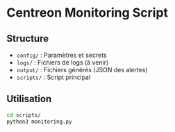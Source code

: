 # Centreon Monitoring Script

## Structure

- `config/` : Paramètres et secrets
- `logs/` : Fichiers de logs (à venir)
- `output/` : Fichiers générés (JSON des alertes)
- `scripts/` : Script principal

## Utilisation

```bash
cd scripts/
python3 monitoring.py

